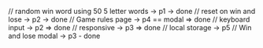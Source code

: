 // random win word using 50 5 letter words -> p1 -> done
// reset on win and lose -> p2 -> done
// Game rules page -> p4 == modal => done
// keyboard input -> p2 => done
// responsive -> p3 => done
// local storage -> p5
// Win and lose modal -> p3 - done
